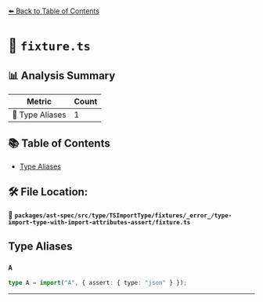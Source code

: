 [⬅️ Back to Table of Contents](../../../../../../../../index.md)

# 📄 `fixture.ts`

## 📊 Analysis Summary

| Metric | Count |
|--------|-------|
| 📑 Type Aliases | 1 |

## 📚 Table of Contents

- [Type Aliases](#type-aliases)

## 🛠️ File Location:
📂 **`packages/ast-spec/src/type/TSImportType/fixtures/_error_/type-import-type-with-import-attributes-assert/fixture.ts`**

## Type Aliases

### `A`

```ts
type A = import("A", { assert: { type: "json" } });
```


---
